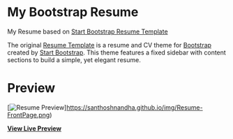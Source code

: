 # My Bootstrap Resume

My Resume based on  [Start Bootstrap Resume Template](https://startbootstrap.com/template-overviews/resume/)

The original [Resume Template](https://startbootstrap.com/template-overviews/resume/) is a resume and CV theme for [Bootstrap](http://getbootstrap.com/) created by [Start Bootstrap](http://startbootstrap.com/). This theme features a fixed sidebar with content sections to build a simple, yet elegant resume.

# Preview

[![Resume Preview](https://santhoshnandha.github.io/img/Resume-FrontPage.png)]https://santhoshnandha.github.io/img/Resume-FrontPage.png)

**[View Live Preview](https://santhoshnandha.github.io/)**